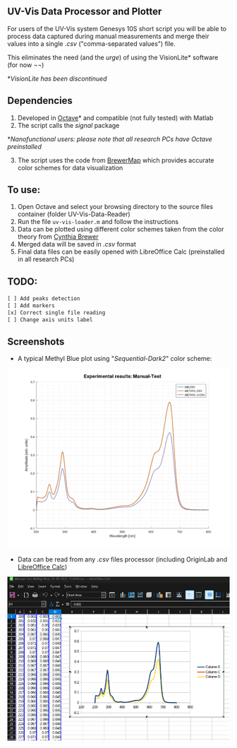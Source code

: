 ## **UV-Vis Data Processor and Plotter**

For users of the UV-Vis system Genesys 10S short script you will be able to process data
captured during manual measurements and merge their values into a single _.csv_
("comma-separated values") file.

This eliminates the need (and the _urge_) of using the VisionLite* software (for now ¬¬)

*_VisionLite has been discontinued_

## **Dependencies**

1. Developed in [Octave](https://octave.org)* and compatible (not fully tested) with Matlab
2. The script calls the _signal_ package

*_Nanofunctional users: please note that all research PCs have Octave preinstalled_

3. The script uses the code from [BrewerMap](https://github.com/DrosteEffect/BrewerMap) which provides
accurate color schemes for data visualization

## **To use:**

1. Open Octave and select your browsing directory to the source files container (folder UV-Vis-Data-Reader)
2. Run the file `uv-vis-loader.m` and follow the instructions
3. Data can be plotted using different color schemes taken from the color theory from [Cynthia Brewer](http://colorbrewer.org)
4. Merged data will be saved in _.csv_ format
5. Final data files can be easily opened with LibreOffice Calc (preinstalled in all research PCs)

## **TODO:**
    [ ] Add peaks detection
    [ ] Add markers
    [x] Correct single file reading
    [ ] Change axis units label


## **Screenshots**

- A typical Methyl Blue plot using "_Sequential-Dark2_" color scheme:

![image](https://github.com/dzalf/UV-Vis-Data-Reader/blob/main/Test%20Data/Methyl-Blue-Test.png)

- Data can be read from any _.csv_ files processor (including OriginLab and [LibreOffice Calc](https://www.libreoffice.org))

![image](https://github.com/dzalf/UV-Vis-Data-Reader/blob/main/Test%20Data/Merged_Data_csv_Libre-Office.png)


